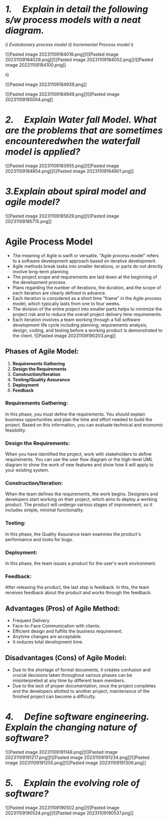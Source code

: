 # *1.     Explain in detail the following s/w process models with a neat diagram.*
*i) Evolutionary process model
ii) Incremental Process model*
i)

![[Pasted image 20231109184018.png]]![[Pasted image 20231109184029.png]]![[Pasted image 20231109184052.png]]![[Pasted image 20231109184100.png]]

ii)

![[Pasted image 20231109184939.png]]

![[Pasted image 20231109184949.png]]![[Pasted image 20231109185004.png]]
# *2.     Explain Water fall Model. What are the problems that are sometimes encounteredwhen the waterfall model is applied?*
![[Pasted image 20231109183955.png]]![[Pasted image 20231109184854.png]]![[Pasted image 20231109184901.png]]
# *3.Explain about spiral model and agile model?*
![[Pasted image 20231109185629.png]]![[Pasted image 20231109185715.png]]

# Agile Process Model

- The meaning of Agile is swift or versatile. "Agile process model" refers to a software development approach based on iterative development.
- Agile methods break tasks into smaller iterations, or parts do not directly involve long-term planning.
- The project scope and requirements are laid down at the beginning of the development process.
- Plans regarding the number of iterations, the duration, and the scope of each iteration are clearly defined in advance.
- Each iteration is considered as a short time "frame" in the Agile process model, which typically lasts from one to four weeks.
- The division of the entire project into smaller parts helps to minimize the project risk and to reduce the overall project delivery time requirements.
- Each iteration involves a team working through a full software development life cycle including planning, requirements analysis, design, coding, and testing before a working product is demonstrated to the client.
![[Pasted image 20231109190203.png]]
## Phases of Agile Model:

1. **Requirements Gathering**
2. **Design the Requirements**
3. **Construction/Iteration**
4. **Testing/Quality Assurance**
5. **Deployment**
6. **Feedback**

### Requirements Gathering:

In this phase, you must define the requirements. You should explain business opportunities and plan the time and effort needed to build the project. Based on this information, you can evaluate technical and economic feasibility.

### Design the Requirements:

When you have identified the project, work with stakeholders to define requirements. You can use the user flow diagram or the high-level UML diagram to show the work of new features and show how it will apply to your existing system.

### Construction/Iteration:

When the team defines the requirements, the work begins. Designers and developers start working on their project, which aims to deploy a working product. The product will undergo various stages of improvement, so it includes simple, minimal functionality.

### Testing:

In this phase, the Quality Assurance team examines the product's performance and looks for bugs.

### Deployment:

In this phase, the team issues a product for the user's work environment.

### Feedback:

After releasing the product, the last step is feedback. In this, the team receives feedback about the product and works through the feedback.

## Advantages (Pros) of Agile Method:

- Frequent Delivery
- Face-to-Face Communication with clients.
- Efficient design and fulfills the business requirement.
- Anytime changes are acceptable.
- It reduces total development time.

## Disadvantages (Cons) of Agile Model:

- Due to the shortage of formal documents, it creates confusion and crucial decisions taken throughout various phases can be misinterpreted at any time by different team members.
- Due to the lack of proper documentation, once the project completes and the developers allotted to another project, maintenance of the finished project can become a difficulty.

# *4.     Define software engineering. Explain the changing nature of software?*
![[Pasted image 20231109191148.png]]![[Pasted image 20231109191217.png]]![[Pasted image 20231109191234.png]]![[Pasted image 20231109191255.png]]![[Pasted image 20231109191306.png]]
# *5.     Explain the evolving role of software?*
![[Pasted image 20231109190502.png]]![[Pasted image 20231109190524.png]]![[Pasted image 20231109190537.png]]